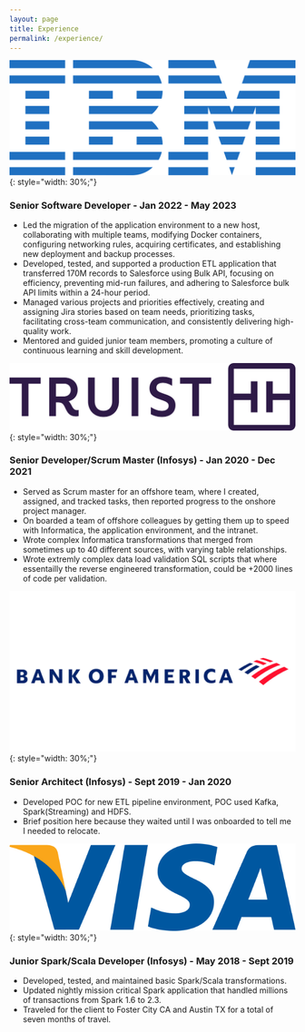 ```yaml
---
layout: page
title: Experience
permalink: /experience/
---
```

![IBM](/assets/images/IBM_logo.svg){: style="width: 30%;"}
### Senior Software Developer - Jan 2022 - May 2023
 - Led the migration of the application environment to a new host, collaborating with multiple teams, modifying Docker containers, configuring networking rules, acquiring certificates, and establishing new deployment and backup processes.
 - Developed, tested, and supported a production ETL application that transferred 170M records to Salesforce using Bulk API, focusing on efficiency, preventing mid-run failures, and adhering to Salesforce bulk API limits within a 24-hour period.
 - Managed various projects and priorities effectively, creating and assigning Jira stories based on team needs, prioritizing tasks, facilitating cross-team communication, and consistently delivering high-quality work.
 - Mentored and guided junior team members, promoting a culture of continuous learning and skill development.
 <div class="experience"></div>

![Truist](/assets/images/Truist.jpg){: style="width: 30%;"}
### Senior Developer/Scrum Master (Infosys) - Jan 2020 - Dec 2021
 - Served as Scrum master for an offshore team, where I created, assigned, and tracked tasks, then reported progress to the onshore project manager.
 - On boarded a team of offshore colleagues by getting them up to speed with Informatica, the application environment, and the intranet.
 - Wrote complex Informatica transformations that merged from sometimes up to 40 different sources, with varying table relationships.
 - Wrote extremly complex data load validation SQL scripts that where essentailly the reverse engineered transformation, could be +2000 lines of code per validation.
 <div class="experience"></div>

![BOA](/assets/images/Bank-of-America-Logo.png){: style="width: 30%;"}
### Senior Architect (Infosys) -  Sept 2019 - Jan 2020
 - Developed POC for new ETL pipeline environment, POC used Kafka, Spark(Streaming) and HDFS. 
 - Brief position here because they waited until I was onboarded to tell me I needed to relocate.
 <div class="experience"></div>

![Visa](/assets/images/Visa_Logo.png){: style="width: 30%;"}
### Junior Spark/Scala Developer (Infosys) -  May 2018 - Sept 2019
 - Developed, tested, and maintained basic Spark/Scala transformations.
 - Updated nightly mission critical Spark application that handled millions of transactions from Spark 1.6 to 2.3.
 - Traveled for the client to Foster City CA and Austin TX for a total of seven months of travel.
